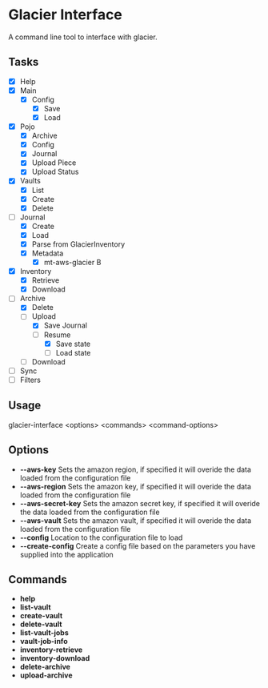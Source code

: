 Glacier Interface
=================

A command line tool to interface with glacier.

Tasks
-----

* [x] Help
* [x] Main
  * [x] Config
    * [x] Save
    * [x] Load
* [x] Pojo
  * [x] Archive
  * [x] Config
  * [x] Journal
  * [x] Upload Piece
  * [x] Upload Status
* [x] Vaults
  * [x] List
  * [x] Create
  * [x] Delete
* [ ] Journal
  * [x] Create
  * [x] Load
  * [x] Parse from GlacierInventory
  * [x] Metadata
    * [x] mt-aws-glacier B  
* [x] Inventory
  * [x] Retrieve
  * [x] Download
* [ ] Archive
  * [x] Delete
  * [ ] Upload
    * [x] Save Journal
    * [ ] Resume
      * [x] Save state
      * [ ] Load state 
  * [ ] Download
* [ ] Sync
* [ ] Filters

Usage
-----
glacier-interface &lt;options&gt; &lt;commands&gt; &lt;command-options&gt;

Options
-------

* **--aws-key** Sets the amazon region, if specified it will overide the data loaded from the configuration file
* **--aws-region** Sets the amazon key, if specified it will overide the data loaded from the configuration file
* **--aws-secret-key** Sets the amazon secret key, if specified it will overide the data loaded from the configuration file
* **--aws-vault** Sets the amazon vault, if specified it will overide the data loaded from the configuration file
* **--config** Location to the configuration file to load
* **--create-config** Create a config file based on the parameters you have supplied into the application

Commands
--------

* **help**
* **list-vault**
* **create-vault**
* **delete-vault**
* **list-vault-jobs**
* **vault-job-info**
* **inventory-retrieve**
* **inventory-download**
* **delete-archive**
* **upload-archive**